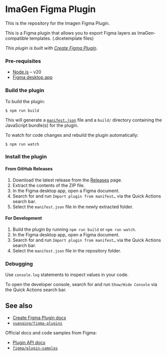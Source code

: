 # ImaGen Figma Plugin
This is the repository for the Imagen Figma Plugin.

This is a Figma plugin that allows you to export Figma layers as ImaGen-compatible templates. (.dicetemplate files)

*This plugin is built with [Create Figma Plugin](https://yuanqing.github.io/create-figma-plugin/).*

### Pre-requisites

- [Node.js](https://nodejs.org) – v20
- [Figma desktop app](https://figma.com/downloads/)

### Build the plugin

To build the plugin:

```
$ npm run build
```

This will generate a [`manifest.json`](https://figma.com/plugin-docs/manifest/) file and a `build/` directory containing the JavaScript bundle(s) for the plugin.

To watch for code changes and rebuild the plugin automatically:

```
$ npm run watch
```

### Install the plugin
#### From GitHub Releases
1. Download the latest release from the [Releases](https://github.com/dicedvo/imagen-figma/releases) page.
2. Extract the contents of the ZIP file.
3. In the Figma desktop app, open a Figma document.
4. Search for and run `Import plugin from manifest…` via the Quick Actions search bar.
5. Select the `manifest.json` file in the newly extracted folder.

#### For Development
1. Build the plugin by running `npm run build` or `npm run watch`.
2. In the Figma desktop app, open a Figma document.
3. Search for and run `Import plugin from manifest…` via the Quick Actions search bar.
4. Select the `manifest.json` file in the repository folder.

### Debugging

Use `console.log` statements to inspect values in your code.

To open the developer console, search for and run `Show/Hide Console` via the Quick Actions search bar.

## See also

- [Create Figma Plugin docs](https://yuanqing.github.io/create-figma-plugin/)
- [`yuanqing/figma-plugins`](https://github.com/yuanqing/figma-plugins#readme)

Official docs and code samples from Figma:

- [Plugin API docs](https://figma.com/plugin-docs/)
- [`figma/plugin-samples`](https://github.com/figma/plugin-samples#readme)
